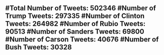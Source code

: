#Total Number of Tweets: 502346 
#Number of Trump Tweets: 297335
#Number of Clinton Tweets: 264982
#Number of Rubio Tweets: 90513
#Number of Sanders Tweets: 69800
#Number of Carson Tweets: 40676
#Number of Bush Tweets: 30328
---
